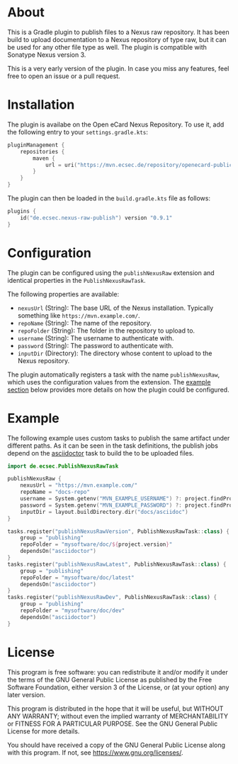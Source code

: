 # About

This is a Gradle plugin to publish files to a Nexus raw repository.
It has been build to upload documentation to a Nexus repository of type raw, but it can be used for any other file type as well.
The plugin is compatible with Sonatype Nexus version 3.

This is a very early version of the plugin.
In case you miss any features, feel free to open an issue or a pull request.


# Installation

The plugin is availabe on the Open eCard Nexus Repository.
To use it, add the following entry to your `settings.gradle.kts`:
```kotlin
pluginManagement {
    repositories {
        maven {
            url = uri("https://mvn.ecsec.de/repository/openecard-public/")
        }
    }
}
```

The plugin can then be loaded in the `build.gradle.kts` file as follows:
```kotlin
plugins {
    id("de.ecsec.nexus-raw-publish") version "0.9.1"
}
```

# Configuration

The plugin can be configured using the `publishNexusRaw` extension and identical properties in the `PublishNexusRawTask`.

The following properties are available:
- `nexusUrl` (String): The base URL of the Nexus installation. Typically something like `https://mvn.example.com/`.
- `repoName` (String): The name of the repository.
- `repoFolder` (String): The folder in the repository to upload to.
- `username` (String): The username to authenticate with.
- `password` (String): The password to authenticate with.
- `inputDir` (Directory): The directory whose content to upload to the Nexus repository.

The plugin automatically registers a task with the name `publishNexusRaw`, which uses the configuration values from the extension.
The [example section](#Example) below provides more details on how the plugin could be configured.


# Example

The following example uses custom tasks to publish the same artifact under different paths.
As it can be seen in the task definitions, the publish jobs depend on the [asciidoctor](https://asciidoctor.org/docs/asciidoctor-gradle-plugin/) task to build the to be uploaded files.

```kotlin
import de.ecsec.PublishNexusRawTask

publishNexusRaw {
    nexusUrl = "https://mvn.example.com/"
    repoName = "docs-repo"
    username = System.getenv("MVN_EXAMPLE_USERNAME") ?: project.findProperty("mvnUsernameExample") as String?
    password = System.getenv("MVN_EXAMPLE_PASSWORD") ?: project.findProperty("mvnPasswordExample") as String?
    inputDir = layout.buildDirectory.dir("docs/asciidoc")
}

tasks.register("publishNexusRawVersion", PublishNexusRawTask::class) {
    group = "publishing"
    repoFolder = "mysoftware/doc/${project.version}"
    dependsOn("asciidoctor")
}
tasks.register("publishNexusRawLatest", PublishNexusRawTask::class) {
    group = "publishing"
    repoFolder = "mysoftware/doc/latest"
    dependsOn("asciidoctor")
}
tasks.register("publishNexusRawDev", PublishNexusRawTask::class) {
    group = "publishing"
    repoFolder = "mysoftware/doc/dev"
    dependsOn("asciidoctor")
}
```


# License

This program is free software: you can redistribute it and/or modify it under the terms of the GNU General Public License as published by the Free Software Foundation, either version 3 of the License, or (at your option) any later version.

This program is distributed in the hope that it will be useful, but WITHOUT ANY WARRANTY; without even the implied warranty of MERCHANTABILITY or FITNESS FOR A PARTICULAR PURPOSE.
See the GNU General Public License for more details.

You should have received a copy of the GNU General Public License along with this program.  If not, see <https://www.gnu.org/licenses/>.
